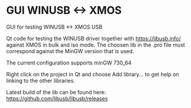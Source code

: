 # GUI WINUSB <->  XMOS
GUI for testing WINUSB &lt;-> XMOS USB

Qt code for testing the WINUSB driver together with https://libusb.info/ against XMOS in bulk and iso mode.
The choosen lib in the .pro file must correspond against the MinGW version that is used.

The current configuration supports minGW 730_64

Right click on the project in Qt and choose Add library... to get help on linking to the other libraries.

Latest build of the lib can be found here: https://github.com/libusb/libusb/releases

